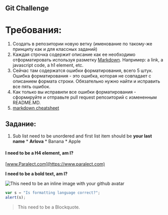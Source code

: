 ## Git Challenge
# Требования:
  1. Создать в репозитории новую ветку (именование по такому-же принципу как и для классных заданий)
  2. Каждая строчка содержит описание как ее необходимо отформатировать используя разметку [Markdown](https://github.com/adam-p/markdown-here/wiki/Markdown-Cheatsheet). Например: a link, a javascript code, a h1 element, etc.
  4. Сейчас там содержатся ошибки форматирования, всего 5 штук. Ошибка форматирования - это ошибка, которая не совпадает с описанием формата строки. Обязательно нужно найти и исправить все пять ошибок.
  5. Как только вы исправили все ошибки форматирования - сформируйте и отправьте pull request репозиторий с измененным README.MD.
  6. [markdown cheatsheet](https://github.com/adam-p/markdown-here/wiki/Markdown-Cheatsheet)

  **Задание**:
  ----------

  1. Sub list need to be unordered and first list item should be **your last name**
    * **Arlova**
    * Banana
    * Apple

  #### I need to be a H4 element, am I?

  [www.Paralect.com](https://www.paralect.com)

  **I need to be a bold text, am I?**

![This need to be an inline image with your github avatar](https://avatars6.githubusercontent.com/u/29101647?v=4&s=400)


  ```javascript
  var s = "Is formatting language correct?";
  alert(s);
  ```

>This need to be a Blockquote.
